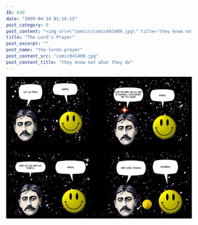 ```yaml
---
ID: 630
date: "2009-04-14 01:16:15"
post_category: 0
post_content: "<img src=\"comics/comic041409.jpg\" title='they know not what they do' />"
title: "The Lord's Prayer"
post_excerpt: ""
post_name: "the-lords-prayer"
post_content_src: "comic041409.jpg"
post_content_title: "they know not what they do"
---
```



[![they know not what they do](/comics-hi-res/comic041409.jpg)](/comics-hi-res/comic041409.jpg)
